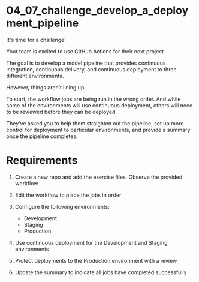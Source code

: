 # 04_07_challenge_develop_a_deployment_pipeline

It's time for a challenge!

Your team is excited to use GitHub Actions for their next project.

The goal is to develop a model pipeline that provides continuous integration, continuous delivery, and continuous deployment to three different environments.

However, things aren’t lining up.

To start, the workflow jobs are being run in the wrong order.  And while some of the environments will use continuous deployment, others will need to be reviewed before they can be deployed.

They’ve asked you to help them straighten out the pipeline, set up more control for deployment to particular environments, and provide a summary once the pipeline completes.

# Requirements
1. Create a new repo and add the exercise files. Observe the provided workflow.
1. Edit the workflow to place the jobs in order
1. Configure the following environments:

    - Development
    - Staging
    - Production

1. Use continuous deployment for the Development and Staging environments
1. Protect deployments to the Production environment with a review
1. Update the summary to indicate all jobs have completed successfully


